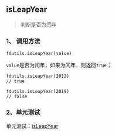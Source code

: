 ## isLeapYear

> 判断是否为闰年

### 1、 调用方法

```
fdutils.isLeapYear(value)
```

`value`是否为闰年，如果为闰年，则返回`true`；

```
fdutils.isLeapYear(2012) 
// true

fdutils.isLeapYear(2019) 
// false
```

### 2、单元测试

单元测试：[isLeapYear](http://www.zhangyunling.com/study/fdutils/#isLeapYear)